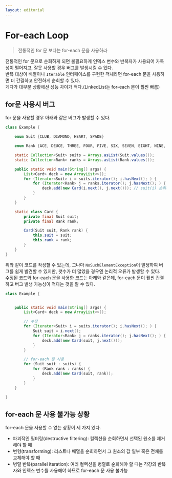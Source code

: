 ```yaml
---
layout: editorial
---
```


# For-each Loop

> 전통적인 for 문 보다는 for-each 문을 사용하라

전통적인 for 문으로 순회하게 되면 불필요하게 인덱스 변수와 반복자가 사용되어 가독성이 떨어지고, 잘못 사용할 경우 버그를 발생시킬 수 있다.  
반복 대상이 배열이나 `Iterable` 인터페이스를 구현한 객체라면 for-each 문을 사용하면 더 간결하고 안전하게 순회할 수 있다.  
게다가 대부분 상황에선 성능 차이가 적다.(LinkedList는 for-each 문이 훨씬 빠름)

## for문 사용시 버그

for 문을 사용할 경우 아래와 같은 버그가 발생할 수 있다.

```java
class Example {

    enum Suit {CLUB, DIAMOND, HEART, SPADE}

    enum Rank {ACE, DEUCE, THREE, FOUR, FIVE, SIX, SEVEN, EIGHT, NINE, TEN, JACK, QUEEN, KING}

    static Collection<Suit> suits = Arrays.asList(Suit.values());
    static Collection<Rank> ranks = Arrays.asList(Rank.values());

    public static void main(String[] args) {
        List<Card> deck = new ArrayList<>();
        for (Iterator<Suit> i = suits.iterator(); i.hasNext(); ) {
            for (Iterator<Rank> j = ranks.iterator(); j.hasNext(); ) {
                deck.add(new Card(i.next(), j.next())); // suit(i) 순회가 rank 안에서 이루어지므로 버그 발생
            }
        }
    }

    static class Card {
        private final Suit suit;
        private final Rank rank;

        Card(Suit suit, Rank rank) {
            this.suit = suit;
            this.rank = rank;
        }
    }
}
```

위와 같이 코드를 작성할 수 있는데, 그나마 `NoSuchElementException`이 발생하여 버그를 쉽게 발견할 수 있지만, 갯수가 더 많았을 경우엔 논리적 오류가 발생할 수 있다.  
수정된 코드와 for-each 문을 사용한 코드는 아래와 같은데, for-each 문이 훨씬 간결하고 버그 발생 가능성이 적다는 것을 알 수 있다.

```java
class Example {


    public static void main(String[] args) {
        List<Card> deck = new ArrayList<>();

        // 수정
        for (Iterator<Suit> i = suits.iterator(); i.hasNext(); ) {
            Suit suit = i.next();
            for (Iterator<Rank> j = ranks.iterator(); j.hasNext(); ) {
                deck.add(new Card(suit, j.next()));
            }
        }

        // for-each 문 사용
        for (Suit suit : suits) {
            for (Rank rank : ranks) {
                deck.add(new Card(suit, rank));
            }
        }
    }

}
```

## for-each 문 사용 불가능 상황

for-each 문을 사용할 수 없는 상황이 세 가지 있다.

- 파괴적인 필터링(destructive filtering): 컬렉션을 순회하면서 선택된 원소를 제거해야 할 때
- 변형(transforming): 리스트나 배열을 순회하면서 그 원소의 값 일부 혹은 전체를 교체해야 할 때
- 병렬 반복(parallel iteration): 여러 컬렉션을 병렬로 순회해야 할 때는 각강의 반복자와 인덱스 변수를 사용해야 하므로 for-each 문 사용 불가능
